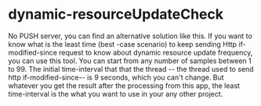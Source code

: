 
# dynamic-resourceUpdateCheck
No PUSH server, you can find an alternative solution like this. If you want to know what is the least time (best -case scenario) to keep sending Http if-modified-since request to know about dynamic resource update frequency, you can use this tool. You can start from any number of samples between 1 to 99. The initial time-interval that that the thread -- the thread used to send http if-modified-since-- is 9 seconds, which you can't change. But whatever you get the result after the processing from this app, the least time-interval is the what you want to use in your any other project. 

